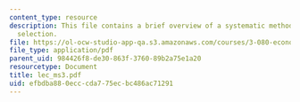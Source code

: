 ```yaml
---
content_type: resource
description: This file contains a brief overview of a systematic methodology process
  selection.
file: https://ol-ocw-studio-app-qa.s3.amazonaws.com/courses/3-080-economic-environmental-issues-in-materials-selection-fall-2005/efbdba880ecccda775ecbc486ac71291_lec_ms3.pdf
file_type: application/pdf
parent_uid: 984426f8-de30-863f-3760-89b2a75e1a20
resourcetype: Document
title: lec_ms3.pdf
uid: efbdba88-0ecc-cda7-75ec-bc486ac71291
---
```


